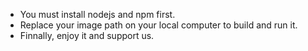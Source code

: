 - You must install nodejs and npm first.
- Replace your image path on your local computer to build and run it.
- Finnally, enjoy it and support us.
